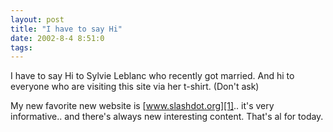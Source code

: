 ```yaml
---
layout: post
title: "I have to say Hi"
date: 2002-8-4 8:51:0
tags: 
---
```


I have to say Hi to Sylvie Leblanc who recently got married. And hi to everyone who are visiting this site via her t-shirt. (Don't ask)

My new favorite new website is [www.slashdot.org][1].. it's very informative.. and there's always new interesting content. That's al for today.



   [1]: http://www.slashdot.org/
